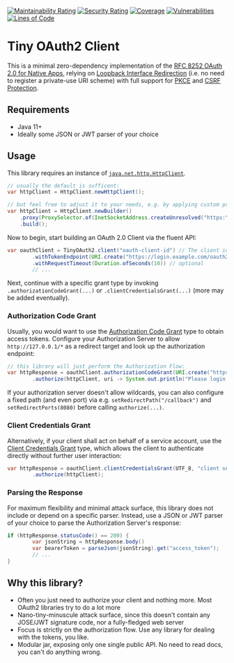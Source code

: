 [![Maintainability Rating](https://sonarcloud.io/api/project_badges/measure?project=coffeelibs_tiny-oauth2-client&metric=sqale_rating)](https://sonarcloud.io/summary/new_code?id=coffeelibs_tiny-oauth2-client)
[![Security Rating](https://sonarcloud.io/api/project_badges/measure?project=coffeelibs_tiny-oauth2-client&metric=security_rating)](https://sonarcloud.io/summary/new_code?id=coffeelibs_tiny-oauth2-client)
[![Coverage](https://sonarcloud.io/api/project_badges/measure?project=coffeelibs_tiny-oauth2-client&metric=coverage)](https://sonarcloud.io/summary/new_code?id=coffeelibs_tiny-oauth2-client)
[![Vulnerabilities](https://sonarcloud.io/api/project_badges/measure?project=coffeelibs_tiny-oauth2-client&metric=vulnerabilities)](https://sonarcloud.io/summary/new_code?id=coffeelibs_tiny-oauth2-client)
[![Lines of Code](https://sonarcloud.io/api/project_badges/measure?project=coffeelibs_tiny-oauth2-client&metric=ncloc)](https://sonarcloud.io/summary/new_code?id=coffeelibs_tiny-oauth2-client)

# Tiny OAuth2 Client

This is a minimal zero-dependency implementation of the [RFC 8252 OAuth 2.0 for Native Apps](https://datatracker.ietf.org/doc/html/rfc8252), relying
on [Loopback Interface Redirection](https://datatracker.ietf.org/doc/html/rfc8252#section-7.3) (i.e. no need to register a private-use URI scheme) with full
support for [PKCE](https://datatracker.ietf.org/doc/html/rfc8252#section-8.1) and [CSRF Protection](https://datatracker.ietf.org/doc/html/rfc8252#section-8.9).

## Requirements

* Java 11+
* Ideally some JSON or JWT parser of your choice

## Usage

This library requires an instance of [`java.net.http.HttpClient`](https://docs.oracle.com/en/java/javase/21/docs/api/java.net.http/java/net/http/HttpClient.html).

```java
// usually the default is sufficent:
var httpClient = HttpClient.newHttpClient();

// but feel free to adjust it to your needs, e.g. by applying custom proxy settings:
var httpClient = HttpClient.newBuilder()
    .proxy(ProxySelector.of(InetSocketAddress.createUnresolved("https:\\example.com",1337)))
    .build();
```

Now to begin, start building an OAuth 2.0 Client via the fluent API:

```java
var oauthClient = TinyOAuth2.client("oauth-client-id") // The client identifier
		.withTokenEndpoint(URI.create("https://login.example.com/oauth2/token")) // The token endpoint
		.withRequestTimeout(Duration.ofSeconds(10)) // optional
        // ...
```

Next, continue with a specific grant type by invoking `.authorizationCodeGrant(...)` or `.clientCredentialsGrant(...)` (more may be added eventually).

### Authorization Code Grant
Usually, you would want to use the [Authorization Code Grant](https://datatracker.ietf.org/doc/html/rfc6749#section-4.1) type to obtain access tokens.
Configure your Authorization Server to allow `http://127.0.0.1/*` as a redirect target and look up the authorization endpoint:

```java
// this library will just perform the Authorization Flow:
var httpResponse = oauthClient.authorizationCodeGrant(URI.create("https://login.example.com/oauth2/authorize"))
		.authorize(httpClient, uri -> System.out.println("Please login on " + uri));
```

If your authorization server doesn't allow wildcards, you can also configure a fixed path (and even port) via e.g. `setRedirectPath("/callback")` and `setRedirectPorts(8080)` before calling `authorize(...)`.

### Client Credentials Grant
Alternatively, if your client shall act on behalf of a service account, use the [Client Credentials Grant](https://datatracker.ietf.org/doc/html/rfc6749#section-4.4) type,
which allows the client to authenticate directly without further user interaction:

```java
var httpResponse = oauthClient.clientCredentialsGrant(UTF_8, "client secret")
        .authorize(httpClient);
```

### Parsing the Response
For maximum flexibility and minimal attack surface, this library does not include or depend on a specific parser. Instead, use a JSON or JWT parser of your choice to parse the Authorization Server's response:

```java
if (httpResponse.statusCode() == 200) {
		var jsonString = httpResponse.body()
		var bearerToken = parseJson(jsonString).get("access_token");
		// ...
}
```

## Why this library?

* Often you just need to authorize your client and nothing more. Most OAuth2 libraries try to do a lot more
* Nano-tiny-minuscule attack surface, since this doesn't contain any JOSE/JWT signature code, nor a fully-fledged web server
* Focus is strictly on the authorization flow. Use any library for dealing with the tokens, you like.
* Modular jar, exposing only one single public API. No need to read docs, you can't do anything wrong.